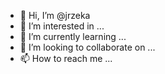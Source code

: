 - 👋 Hi, I’m @jrzeka
- 👀 I’m interested in ...
- 🌱 I’m currently learning ...
- 💞️ I’m looking to collaborate on ...
- 📫 How to reach me ...

<!---
jrzeka/jrzeka is a ✨ special ✨ repository because its `README.md` (this file) appears on your GitHub profile.
You can click the Preview link to take a look at your changes.
--->
